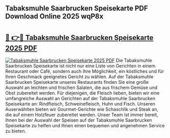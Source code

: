 ## Tabaksmuhle Saarbrucken Speisekarte PDF Download Online 2025 wqP8x

# <h2><a href="http://gc8ugc.nevu.top/?p=Tabaksmuhle+Saarbrucken+Speisekarte">🔗 👉🔴 Tabaksmuhle Saarbrucken Speisekarte 2025 PDF</a></h2>

[![Tabaksmuhle Saarbrucken Speisekarte 2025 PDF](https://i.imgur.com/dBaPXMq.png)](http://gc8ugc.nevu.top/?p=Tabaksmuhle+Saarbrucken+Speisekarte)
Die Tabaksmuhle Saarbrucken Speisekarte ist nicht nur eine Liste von Gerichten in einem Restaurant oder Café, sondern auch Ihre Möglichkeit, ein köstliches und für Ihren Geschmack geeignetes Gericht zu wählen. Auf der Tabaksmuhle Saarbrucken Speisekarte unseres Restaurants finden Sie eine große Auswahl an leichten und frischen Salaten, die aus frischem Gemüse und Obst zubereitet werden. Für diejenigen, die Fleisch lieben, bieten wir eine umfangreiche Auswahl an Gerichten auf der Tabaksmuhle Saarbrucken Speisekarte an: Rindfleisch, Schweinefleisch, Huhn und Fisch. Unseren Auserwählten bieten wir Gourmet-Gerichte wie Schaschlik und Steak an, die auf einem Holzfeuer zubereitet werden. Unser Team ist immer bereit, Ihnen bei der Auswahl der Speisen auf der Tabaksmuhle Saarbrucken Speisekarte zu helfen und Ihnen einen bequemen und angenehmen Service zu bieten.
